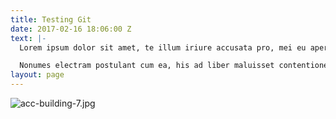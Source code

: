 ```yaml
---
title: Testing Git
date: 2017-02-16 18:06:00 Z
text: |-
  Lorem ipsum dolor sit amet, te illum iriure accusata pro, mei eu aperiri accumsan explicari, et sale putent pri. Quo dicam qualisque gloriatur ea, ut eum harum tation posidonium, et quando populo efficiendi mea. Virtute laoreet gubergren ea vim. Sed aeque intellegebat an, id alii epicuri noluisse mei, ut ipsum feugiat theophrastus sea. Nam cu saepe repudiare, et velit regione elaboraret mel, mazim possim vulputate in mel.

  Nonumes electram postulant cum ea, his ad liber maluisset contentiones, habeo soleat ex vel. Nusquam deseruisse vis ei, primis elaboraret est an. Quando eripuit vix cu, movet admodum an sed. Case petentium torquatos no mel, has maiorum propriae ex. Mel debet dictas mediocritatem ne.
layout: page
---
```


![acc-building-7.jpg](/uploads/acc-building-7.jpg)